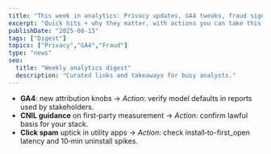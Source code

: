 ```yaml
---
title: "This week in analytics: Privacy updates, GA4 tweaks, fraud signals"
excerpt: "Quick hits + why they matter, with actions you can take this week."
publishDate: "2025-08-15"
tags: ["Digest"]
topics: ["Privacy","GA4","Fraud"]
type: "news"
seo:
  title: "Weekly analytics digest"
  description: "Curated links and takeaways for busy analysts."
---
```


- **GA4**: new attribution knobs → *Action*: verify model defaults in reports used by stakeholders.
- **CNIL guidance** on first‑party measurement → *Action*: confirm lawful basis for your stack.
- **Click spam** uptick in utility apps → *Action*: check install‑to-first_open latency and 10‑min uninstall spikes.
